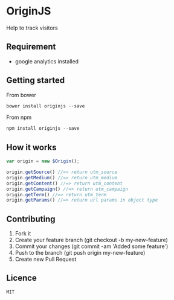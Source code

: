 # OriginJS
Help to track visitors
## Requirement
* google analytics installed

## Getting started
From bower
```javascript
bower install originjs --save
```
From npm
```javascript
npm install originjs --save
```
## How it works
```javascript
var origin = new $Origin();

origin.getSource() //=> return utm_source
origin.getMedium() //=> return utm_medium
origin.getContent() //=> return utm_content
origin.getCampaign() //=> return utm_campaign
origin.getTerm() //=> return utm_term
origin.getParams() //=> return url params in object type
```
## Contributing
1. Fork it
2. Create your feature branch (git checkout -b my-new-feature)
3. Commit your changes (git commit -am 'Added some feature')
4. Push to the branch (git push origin my-new-feature)
5. Create new Pull Request

## Licence
```
MIT
```

